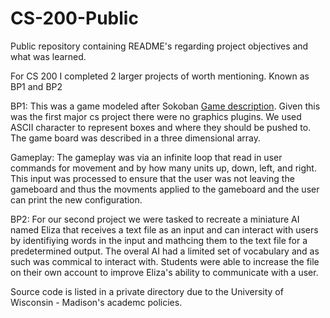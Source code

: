 # CS-200-Public
Public repository containing README's regarding project objectives and what was learned.

For CS 200 I completed 2 larger projects of worth mentioning. Known as BP1 and BP2 


BP1:
This was a game modeled after Sokoban [Game description](https://en.wikipedia.org/wiki/Sokoban). Given this was
the first major cs project there were no graphics plugins. We used ASCII character to represent boxes and where
they should be pushed to. The game board was described in a three dimensional array.

Gameplay:
The gameplay was via an infinite loop that read in user commands for movement and by how many units up, down, left,
and right. This input was processed to ensure that the user was not leaving the gameboard and thus the movments
applied to the gameboard and the user can print the new configuration. 

BP2:
For our second project we were tasked to recreate a miniature AI named Eliza that receives a text file as an input
and can interact with users by identifiying words in the input and mathcing them to the text file for a predetermined 
output. The overal AI had a limited set of vocabulary and as such was commical to interact with. Students were able
to increase the file on their own account to improve Eliza's ability to communicate with a user. 

Source code is listed in a private directory due to the University of Wisconsin - Madison's academc policies.
